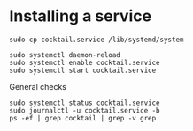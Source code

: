 # Installing a service

```
sudo cp cocktail.service /lib/systemd/system

sudo systemctl daemon-reload
sudo systemctl enable cocktail.service
sudo systemctl start cocktail.service
```

General checks
```
sudo systemctl status cocktail.service
sudo journalctl -u cocktail.service -b
ps -ef | grep cocktail | grep -v grep
```